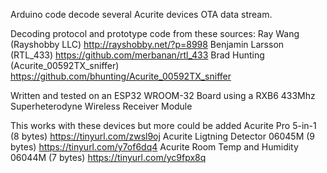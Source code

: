  Arduino code decode several Acurite devices OTA data stream.
  
  Decoding protocol and prototype code from these sources:
  Ray Wang (Rayshobby LLC) 
    http://rayshobby.net/?p=8998
  Benjamin Larsson (RTL_433) 
    https://github.com/merbanan/rtl_433
  Brad Hunting (Acurite_00592TX_sniffer) 
    https://github.com/bhunting/Acurite_00592TX_sniffer
 
  Written and tested on an ESP32 WROOM-32 Board
  using a RXB6 433Mhz Superheterodyne Wireless Receiver Module
  
  This works with these devices but more could be added
    Acurite Pro 5-in-1 (8 bytes)
     https://tinyurl.com/zwsl9oj
    Acurite Ligtning Detector 06045M  (9 bytes)
     https://tinyurl.com/y7of6dq4
    Acurite Room Temp and Humidity 06044M (7 bytes)
     https://tinyurl.com/yc9fpx8q